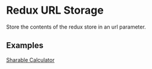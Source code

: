 # Redux URL Storage

Store the contents of the redux store in an url parameter.

## Examples

[Sharable Calculator](https://mgraczyk.github.io/redux-url-store/examples/calculator/build)
